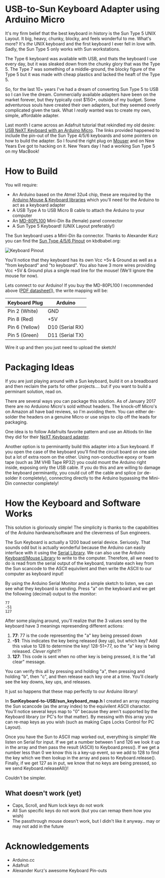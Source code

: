 # USB-to-Sun Keyboard Adapter using Arduino Micro

It's my firm belief that the best keyboard in history is the Sun Type 5 UNIX Layout.  It big, heavy, chunky, blocky, and feels wonderful to me.  What's more?  It's _the_ UNIX keyboard and the first keyboard I ever fell in love with.  Sadly, the Sun Type 5 only works with Sun workstations.  

The Type 6 keyboard was available with USB, and thats the keyboard I use every day, but it was sleaked down from the chunky glory that was the Type 5.  The Type 7 was something of a middle-ground, the blocky figure of the Type 5 but it was made with cheap plastics and lacked the heaft of the Type 5.

So, for the last 10+ years I've had a dream of converting Sun Type 5 to USB so I can live the dream. Commercially available adapters have been on the market forever, but they typically cost $150+, outside
of my budget.  Some adventurous souls have created their own adapters, but they seemed overly complicated given the task.  What I _really_ wanted was to create my own, simple, affordable adapter.

Last month I came across an Adafruit tutorial that rekindled my old desire:
[USB NeXT Keyboard with an Arduino Micro](https://learn.adafruit.com/usb-next-keyboard-with-arduino-micro/overview).  The links provided happened to include the pin-out of the Sun Type 4/5/6 keyboards and some pointers on how
to build the adapter.  So I found the right plug on [Mouser](http://www.mouser.com/ProductDetail/CUI-Inc/MD-80PL100/)
and on New Years Eve got to hacking on it.  New Years day I had a working Sun Type 5 on my MacBook!

# How to Build

You will require:

* An Arduino based on the Atmel 32u4 chip, these are required by the [Arduino Mouse & Keyboard libraries](https://www.arduino.cc/en/Reference/MouseKeyboard)
which you'll need for the Arduino to act as a keyboard adapter
* A USB Type A to USB Micro B cable to attach the Arduino to your computer
* An [MD-80PL100](http://www.mouser.com/ProductDetail/CUI-Inc/MD-80PL100/) Mini-Din 8a (female) panel connector
* A Sun Type 5 Keyboard! (UNIX Layout preferably!)

The Sun keyboard uses a Mini-Din 8a connector.  Thanks to Alexander Kurz you can find the [Sun Type 4/5/6 Pinout](http://www.kbdbabel.org/conn/index.html) on kbdbabel.org:

![Keyboard Pinout](http://www.kbdbabel.org/conn/kbd_connector_sun456.png)

You'll notice that they keyboard has its own Vcc +5v & Ground as well as a "from keyboard" and "to keyboard".  You also have 3 more wires providing Vcc +5V & Ground plus a single read line for the mouse!   (We'll ignore the mouse for now).

Lets connect to our Arduino!  If you buy the MD-80PL100 I recommended above ([PDF datasheet](http://www.mouser.com/ds/2/670/md-xxpl100-series-516094.pdf)]), the write mapping will be:

| Keyboard Plug  |         Arduino |
|----------------|-----------------|
| Pin 2 (White)  | GND             |
| Pin 8 (Red)    | +5V             |
| Pin 6 (Yellow) | D10 (Serial RX) |
| Pin 5 (Green)  | D11 (Serial TX) |

Wire it up and then you just need to upload the sketch!

# Packaging Ideas

If you are just playing around with a Sun keyboard, build it on a breadboard and then reclaim the parts for other projects.... but if you want to build a perminant solution, read on.

There are several ways you can package this solution.  As of January 2017 there are no Arduiono Micro's sold without headers.  The knock-off Micro's on Amazon all have bad reviews, so I'm avoiding them.  You can either de-solder the headers on a genuine Micro or use snips to clip off the leads for packaging.

One idea is to follow Adafruits favorite pattern and use an Altiods tin like they did for their [NeXT Keyboard adapter](https://learn.adafruit.com/usb-next-keyboard-with-arduino-micro/wiring).

Another option is to perminantly build this adapter into a Sun keyboard.  If you open the case of the keyboard you'll find the circuit board on one side but a lot of extra room on the other.  Using non-conductive epoxy or foam tape (such as 3M VHB Tape RP32) you could mount the Arduino right inside, exposing only the USB cable.  If you do this and are willing to damage the keyboard perminantly, you could cut off the cable and splice (or de-solder it completely), connecting directly to the Arduino bypassing the Mini-Din connector completely!

# How the Keyboard and Software Works

This solution is gloriously simple!  The simplicity is thanks to the capabilities of the Arduino hardware/software and the cleverness of Sun engineers.

The Sun Keyboard is actually a 1200 baud serial device.  Seriuosly.  That sounds odd but is actually wonderful because the Arduino can easily interface with it using the [Serial Library](https://www.arduino.cc/en/Reference/Serial).  We can also use the Arduino [Keyboard/Mouse Library](https://www.arduino.cc/en/Reference/MouseKeyboard) to write to the computer.  Therefore, all we need to do is read from the serial output of the keyboard, translate each key from the Sun scancode to the ASCII equivilent and then write the ASCII to our computer as keyboard input!  

By using the Arduino Serial Monitor and a simple sketch to listen, we can see what they keyboard is sending.  Press "a" on the keyboard and we get the following (decimal) output to the monitor:

```
77
-51
127
```

After some playing around, you'll realize that the 3 values send by the keyboard have 3 meanings represending different actions:

1. **77**: 77 is the code representing the "a" key being pressed down
2. **-51**: This indicates the key being released (key up), but which key?  Add this value to 128 to determine the key!  128-51=77, so the "a" key is being released.  _Clever right!?!_
3. **127**: This code is sent when no other key is being pressed, it is the "all clear" message.

You can verify this all by pressing and holding "a", then pressing and holding "b", then "c", and then release each key one at a time.  You'll clearly see the key downs, key ups, and releases.  

It just so happens that these map perfectly to our Arduino library!

In **SunKeyboard-to-USB/sun_keyboard_map.h** I created an array mapping the Sun scancode (as the array index) to the equivilent ASCII charactor.  You'll notice several keys map to "0" because they aren't supported by the Keyboard library (or PC's for that matter).  By messing with this array you can re-map keys as you wish (such as making Caps Locks Control for PC Layout).

Once you have the Sun to ASCII map worked out, everything is simple!  We listen on Serial for input.  If we get a number between 1 and 126 we look it up in the array and then pass the result (ASCII) to Keyboard.press().  If we get a number less than 0 we know this is a key-up event, so we add to 128 to find the key which we then lookup in the array and pass to Keyboard.release().  Finally, if we get 127 as in put, we know that no keys are being pressed, so we send Keyboard.releaseAll()!

Couldn't be simpler.

## What doesn't work (yet)

* Caps, Scroll, and Num lock keys do not work
* All Sun specific keys do not work (but you can remap them how you wish)
* The passthrough mouse doesn't work, but I didn't like it anyway.. may or may not add in the future

# Acknowledgements

* Arduino.cc
* Adafruit
* Alexander Kurz's awesome Keyboard Pin-outs
